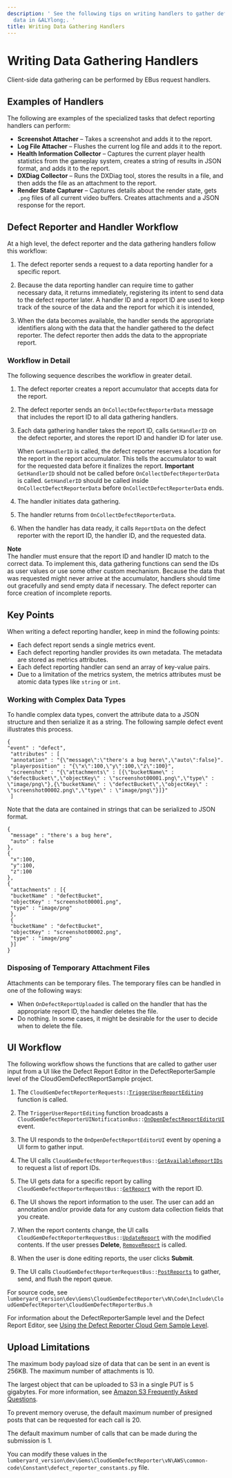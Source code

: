 ```yaml
---
description: ' See the following tips on writing handlers to gather defect reporting
  data in &ALYlong;. '
title: Writing Data Gathering Handlers
---
```

# Writing Data Gathering Handlers<a name="cloud-canvas-cloud-gem-defect-reporter-handler-writing"></a>

Client\-side data gathering can be performed by EBus request handlers\.

## Examples of Handlers<a name="cloud-canvas-cloud-gem-defect-reporter-handler-writing-examples"></a>

 The following are examples of the specialized tasks that defect reporting handlers can perform:
+ **Screenshot Attacher** – Takes a screenshot and adds it to the report\.
+ **Log File Attacher** – Flushes the current log file and adds it to the report\.
+ **Health Information Collector** – Captures the current player health statistics from the gameplay system, creates a string of results in JSON format, and adds it to the report\.
+ **DXDiag Collector** – Runs the DXDiag tool, stores the results in a file, and then adds the file as an attachment to the report\.
+ **Render State Capturer** – Captures details about the render state, gets `.png` files of all current video buffers\. Creates attachments and a JSON response for the report\.

## Defect Reporter and Handler Workflow<a name="cloud-canvas-cloud-gem-defect-reporter-handler-writing-defect-reporter-and-handler-workflow"></a>

At a high level, the defect reporter and the data gathering handlers follow this workflow:

1. The defect reporter sends a request to a data reporting handler for a specific report\.

1. Because the data reporting handler can require time to gather necessary data, it returns immediately, registering its intent to send data to the defect reporter later\. A handler ID and a report ID are used to keep track of the source of the data and the report for which it is intended,

1. When the data becomes available, the handler sends the appropriate identifiers along with the data that the handler gathered to the defect reporter\. The defect reporter then adds the data to the appropriate report\.

### Workflow in Detail<a name="cloud-canvas-cloud-gem-defect-reporter-handler-writing-defect-reporter-and-handler-workflow-detail"></a>

The following sequence describes the workflow in greater detail\.

1. The defect reporter creates a report accumulator that accepts data for the report\.

1. The defect reporter sends an `OnCollectDefectReporterData` message that includes the report ID to all data gathering handlers\.

1. Each data gathering handler takes the report ID, calls `GetHandlerID` on the defect reporter, and stores the report ID and handler ID for later use\.

   When `GetHandlerID` is called, the defect reporter reserves a location for the report in the report accumulator\. This tells the accumulator to wait for the requested data before it finalizes the report\.
**Important**  
`GetHandlerID` should not be called before `OnCollectDefectReporterData` is called\. `GetHandlerID` should be called inside `OnCollectDefectReporterData` before `OnCollectDefectReporterData` ends\.

1. The handler initiates data gathering\.

1. The handler returns from `OnCollectDefectReporterData`\.

1. When the handler has data ready, it calls `ReportData` on the defect reporter with the report ID, the handler ID, and the requested data\.

**Note**  
The handler must ensure that the report ID and handler ID match to the correct data\. To implement this, data gathering functions can send the IDs as user values or use some other custom mechanism\.
Because the data that was requested might never arrive at the accumulator, handlers should time out gracefully and send empty data if necessary\. The defect reporter can force creation of incomplete reports\.

## Key Points<a name="cloud-canvas-cloud-gem-defect-reporter-handler-writing-key-points"></a>

When writing a defect reporting handler, keep in mind the following points:
+ Each defect report sends a single metrics event\.
+ Each defect reporting handler provides its own metadata\. The metadata are stored as metrics attributes\.
+ Each defect reporting handler can send an array of key\-value pairs\.
+ Due to a limitation of the metrics system, the metrics attributes must be atomic data types like `string` or `int`\.

### Working with Complex Data Types<a name="cloud-canvas-cloud-gem-defect-reporter-handler-complex-data-types"></a>

To handle complex data types, convert the attribute data to a JSON structure and then serialize it as a string\. The following sample defect event illustrates this process\.

```
{
"event" : "defect",
 "attributes" : [
 "annotation" : "{\"message\":\"there's a bug here\",\"auto\":false}".
 "playerposition" : "{\"x\":100,\"y\":100,\"z\":100}",
 "screenshot" : "{\"attachments\" : [{\"bucketName\" : \"defectBucket\",\"objectKey\" : \"screenshot00001.png\",\"type\" : \"image/png\"},{\"bucketName\" : \"defectBucket\",\"objectKey\" : \"screenshot00002.png\",\"type\" : \"image/png\"}]}"
 ]
```

Note that the data are contained in strings that can be serialized to JSON format\.

```
{
 "message" : "there's a bug here",
 "auto" : false
},
{
 "x":100,
 "y":100,
 "z":100
},
{
 "attachments" : [{
 "bucketName" : "defectBucket",
 "objectKey" : "screenshot00001.png",
 "type" : "image/png"
 },
 {
 "bucketName" : "defectBucket",
 "objectKey" : "screenshot00002.png",
 "type" : "image/png"
 }]
}
```

### Disposing of Temporary Attachment Files<a name="cloud-canvas-cloud-gem-defect-reporter-handler-writing-disposing-of-temporary-attachment-files"></a>

Attachments can be temporary files\. The temporary files can be handled in one of the following ways:
+ When `OnDefectReportUploaded` is called on the handler that has the appropriate report ID, the handler deletes the file\.
+ Do nothing\. In some cases, it might be desirable for the user to decide when to delete the file\.

## UI Workflow<a name="cloud-canvas-cloud-gem-defect-reporter-handler-writing-ui-workflow"></a>

The following workflow shows the functions that are called to gather user input from a UI like the Defect Report Editor in the DefectReporterSample level of the CloudGemDefectReportSample project\.

1. The `CloudGemDefectReporterRequests::`[`TriggerUserReportEditing`](/docs/userguide/gems/cloud-canvas/defect-reporter-ebus-interfaces.md#cloud-canvas-cloud-gem-defect-reporter-ebus-triggeruserreportediting) function is called\.

1. The `TriggerUserReportEditing` function broadcasts a `CloudGemDefectReporterUINotificationBus::`[`OnOpenDefectReportEditorUI`](/docs/userguide/gems/cloud-canvas/defect-reporter-ebus-interfaces.md#cloud-canvas-cloud-gem-defect-reporter-ebus-onopendefectreporteditorui) event\.

1. The UI responds to the `OnOpenDefectReportEditorUI` event by opening a UI form to gather input\.

1. The UI calls `CloudGemDefectReporterRequestBus::`[`GetAvailableReportIDs`](/docs/userguide/gems/cloud-canvas/defect-reporter-ebus-interfaces.md#cloud-canvas-cloud-gem-defect-reporter-ebus-getavailablereportids) to request a list of report IDs\.

1. The UI gets data for a specific report by calling `CloudGemDefectReporterRequestBus::`[`GetReport`](/docs/userguide/gems/cloud-canvas/defect-reporter-ebus-interfaces.md#cloud-canvas-cloud-gem-defect-reporter-ebus-getreport) with the report ID\.

1. The UI shows the report information to the user\. The user can add an annotation and/or provide data for any custom data collection fields that you create\.

1. When the report contents change, the UI calls `CloudGemDefectReporterRequestBus::`[`UpdateReport`](/docs/userguide/gems/cloud-canvas/defect-reporter-ebus-interfaces.md#cloud-canvas-cloud-gem-defect-reporter-ebus-updatereport) with the modified contents\. If the user presses **Delete**, [`RemoveReport`](/docs/userguide/gems/cloud-canvas/defect-reporter-ebus-interfaces.md#cloud-canvas-cloud-gem-defect-reporter-ebus-removereport) is called\.

1. When the user is done editing reports, the user clicks **Submit**\.

1. The UI calls `CloudGemDefectReporterRequestBus::`[`PostReports`](/docs/userguide/gems/cloud-canvas/defect-reporter-ebus-interfaces.md#cloud-canvas-cloud-gem-defect-reporter-ebus-postreports) to gather, send, and flush the report queue\.

For source code, see `lumberyard_version\dev\Gems\CloudGemDefectReporter\vN\Code\Include\CloudGemDefectReporter\CloudGemDefectReporterBus.h`

For information about the DefectReporterSample level and the Defect Report Editor, see [Using the Defect Reporter Cloud Gem Sample Level](/docs/userguide/gems/cloud-canvas/defect-reporter-sample-level.md)\.

## Upload Limitations<a name="cloud-canvas-cloud-gem-defect-reporter-handler-writing-upload-limitations"></a>

The maximum body payload size of data that can be sent in an event is 256KB\. The maximum number of attachments is 10\. 

The largest object that can be uploaded to S3 in a single PUT is 5 gigabytes\. For more information, see [Amazon S3 Frequently Asked Questions](https://aws.amazon.com/s3/faqs/)\.

To prevent memory overuse, the default maximum number of presigned posts that can be requested for each call is 20\. 

The default maximum number of calls that can be made during the submission is 1\. 

You can modify these values in the `lumberyard_version\dev\Gems\CloudGemDefectReporter\vN\AWS\common-code\Constant\defect_reporter_constants.py` file\.